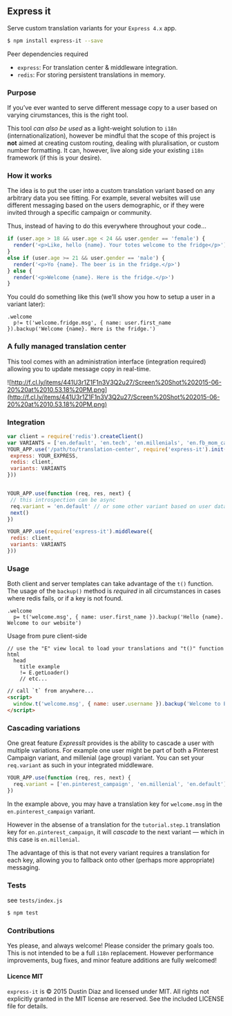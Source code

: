 ## Express it
Serve custom translation variants for your `Express 4.x` app.

``` sh
$ npm install express-it --save
```

Peer dependencies required
 - `express`: For translation center & middleware integration.
 - `redis`: For storing persistent translations in memory.

### Purpose
If you’ve ever wanted to serve different message copy to a user based on varying cirumstances, this is the right tool.

This tool *can also be used* as a light-weight solution to `i18n` (internationalization), however be mindful that the scope of this project is **not** aimed at creating custom routing, dealing with pluralisation, or custom number formatting. It can, however, live along side your existing `i18n` framework (if this is your desire).

### How it works
The idea is to put the user into a custom translation variant based on any arbitrary data you see fitting. For example, several websites will use different messaging based on the users demographic, or if they were invited through a specific campaign or community.

Thus, instead of having to do this everywhere throughout your code...

``` js
if (user.age > 18 && user.age < 24 && user.gender == 'female') {
  render('<p>Like, hello {name}. Your totes welcome to the fridge</p>')
}
else if (user.age >= 21 && user.gender == 'male') {
  render('<p>Yo {name}. The beer is in the fridge.</p>')
} else {
  render('<p>Welcome {name}. Here is the fridge.</p>')
}
```

You could do something like this (we’ll show you how to setup a user in a variant later):

``` jade
.welcome
  p!= t('welcome.fridge.msg', { name: user.first_name }).backup('Welcome {name}. Here is the fridge.')
```

### A fully managed translation center
This tool comes with an administration interface (integration required) allowing you to update message copy in real-time.

![http://f.cl.ly/items/441U3r1Z1F1n3V3Q2u27/Screen%20Shot%202015-06-20%20at%2010.53.18%20PM.png](http://f.cl.ly/items/441U3r1Z1F1n3V3Q2u27/Screen%20Shot%202015-06-20%20at%2010.53.18%20PM.png)


### Integration

 ``` javascript
var client = require('redis').createClient()
var VARIANTS = ['en.default', 'en.tech', 'en.millenials', 'en.fb_mom_campaign', 'en.pinterest_users']
YOUR_APP.use('/path/to/translation-center', require('express-it').init({
  express: YOUR_EXPRESS,
  redis: client,
  variants: VARIANTS
}))


YOUR_APP.use(function (req, res, next) {
  // this introspection can be async
  req.variant = 'en.default' // or some other variant based on user data
  next()
})

YOUR_APP.use(require('express-it').middleware({
  redis: client,
  variants: VARIANTS
}))
```

### Usage
Both client and server templates can take advantage of the `t()` function. The usage of the `backup()` method is *required* in all circumstances in cases where redis fails, or if a key is not found.

``` jade
.welcome
  p= t('welcome.msg', { name: user.first_name }).backup('Hello {name}. Welcome to our website')
```

 Usage from pure client-side

``` jade
// use the "E" view local to load your translations and "t()" function
html
  head
    title example
    != E.getLoader()
    // etc...
```

``` html
// call `t` from anywhere...
<script>
  window.t('welcome.msg', { name: user.username }).backup('Welcome to Example.com')
</script>
```

### Cascading variations
One great feature *ExpressIt* provides is the ability to cascade a user with multiple variations. For example one user might be part of both a Pinterest Campaign variant, and millenial (age group) variant. You can set your `req.variant` as such in your integrated middleware.

``` js
YOUR_APP.use(function (req, res, next) {
  req.variant = ['en.pinterest_campaign', 'en.millenial', 'en.default']
})
```

In the example above, you may have a translation key for `welcome.msg` in the `en.pinterest_campaign` variant.

However in the absense of a translation for the `tutorial.step.1` translation key for `en.pinterest_campaign`, it will *cascade* to the next variant — which in this case is `en.millenial`.

The advantage of this is that not every variant requires a translation for each key, allowing you to fallback onto other (perhaps more appropriate) messaging.

### Tests
see `tests/index.js`

``` sh
$ npm test
```

### Contributions
Yes please, and always welcome! Please consider the primary goals too. This is not intended to be a full `i18n` replacement. However performance improvements, bug fixes, and minor feature additions are fully welcomed!

#### Licence MIT

`express-it` is © 2015 Dustin Diaz and licensed under MIT. All rights not explicitly granted in the MIT license are reserved. See the included LICENSE file for details.
